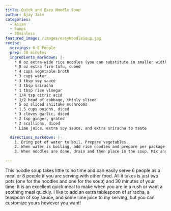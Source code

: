 ```yaml
---
title: Quick and Easy Noodle Soup
author: Ajay Jain
categories:
  - Asian
  - Soups
  - 30minless
featured_image: /images/easyNoodleSoup.jpg
recipe:
  servings: 6-8 People
  prep: 30 minutes
  ingredients_markdown: |-
    * 8 oz extra-wide rice noodles (you can substitute in smaller width noodles if you prefer)
    * 8 oz extra firm tofu, cubed
    * 4 cups vegetable broth
    * 3 cups water
    * 3 tbsp soy sauce
    * 3 tbsp sriracha
    * 1 tbsp rice vinegar
    * 1/4 tsp citric acid
    * 1/2 head of cabbage, thinly sliced
    * 5 oz sliced shiitake mushrooms
    * 1.5 cups onions, diced
    * 3 cloves garlic, diced
    * 2 tsp ginger, grated
    * 2 scallions, diced
    * Lime juice, extra soy sauce, and extra sriracha to taste

  directions_markdown: |-
    1. Bring pot of water to boil. Prepare vegetables.
    2. When water is boiling, add rice noodles and prepare per package instructions. Meanwhile, combine remaining ingredients (except for scallions) in a pot and set on medium high heat. Mix noodles and soup occasionally.
    3. When noodles are done, drain and then place in the soup. Mix and cook for another five minutes, then serve with scallions on top.

---
```

This noodle soup takes little to no time and can easily serve 6 people as a meal or 8 people if you are serving with other food. All it takes is just two pots (one for the noodles and one for the soup) and 30 minutes of your time. It is an excellent quick meal to make when you are in a rush or want a soothing meal quickly. I like to add an extra tablespoon of sriracha, a teaspoon of soy sauce, and some lime juice to my serving, but you can customize yours however you want!

